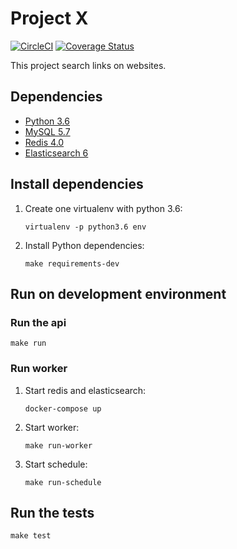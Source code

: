 # Project X  #
[![CircleCI](https://circleci.com/gh/vtrmantovani/project-x-api.svg?style=svg)](https://circleci.com/gh/vtrmantovani/project-x-api)
[![Coverage Status](https://coveralls.io/repos/github/vtrmantovani/project-x-api/badge.svg)](https://coveralls.io/github/vtrmantovani/project-x-api)

This project search links on websites.

## Dependencies
 - [Python 3.6](https://www.python.org/downloads/)
 - [MySQL 5.7](https://www.mysql.com/downloads/)
 - [Redis 4.0](https://redis.io/download)
 - [Elasticsearch 6](https://www.elastic.co/downloads/elasticsearch)
 
## Install dependencies

 1. Create one  virtualenv with python 3.6:
    ```
    virtualenv -p python3.6 env
    ```
 2. Install Python dependencies:
    ```
    make requirements-dev
    ```

## Run on development environment

### Run the api

```
make run
```

### Run worker

 1. Start redis and elasticsearch:
    ```
    docker-compose up
    ```
    
 2. Start worker:
    ```
    make run-worker
    ```
 3. Start schedule:
    ```
    make run-schedule
    ```

## Run the tests

```
make test
```
